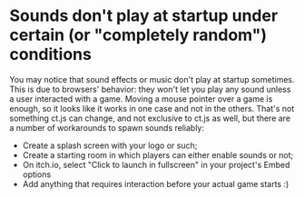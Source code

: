 # Sounds don't play at startup under certain (or "completely random") conditions

You may notice that sound effects or music don't play at startup sometimes. This is due to browsers' behavior: they won't let you play any sound unless a user interacted with a game. Moving a mouse pointer over a game is enough, so it looks like it works in one case and not in the others. That's not something ct.js can change, and not exclusive to ct.js as well, but there are a number of workarounds to spawn sounds reliably:

- Create a splash screen with your logo or such;
- Create a starting room in which players can either enable sounds or not;
- On itch.io, select "Click to launch in fullscreen" in your project's Embed options
- Add anything that requires interaction before your actual game starts :)